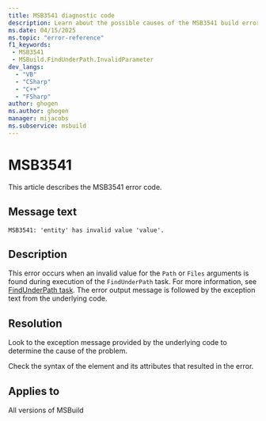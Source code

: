 ```yaml
---
title: MSB3541 diagnostic code
description: Learn about the possible causes of the MSB3541 build error and get troubleshooting tips.
ms.date: 04/15/2025
ms.topic: "error-reference"
f1_keywords:
 - MSB3541
 - MSBuild.FindUnderPath.InvalidParameter
dev_langs:
  - "VB"
  - "CSharp"
  - "C++"
  - "FSharp"
author: ghogen
ms.author: ghogen
manager: mijacobs
ms.subservice: msbuild
---
```

# MSB3541

This article describes the MSB3541 error code.

## Message text

`MSB3541: 'entity' has invalid value 'value'.`

## Description

This error occurs when an invalid value for the `Path` or `Files` arguments is found during execution of the  `FindUnderPath` task. For more information, see [FindUnderPath task](../findunderpath-task.md). The error output message is followed by the exception text from the underlying code.

## Resolution

Look to the exception message provided by the underlying code to determine the cause of the problem.

Check the syntax of the element and its attributes that resulted in the error.

## Applies to

All versions of MSBuild